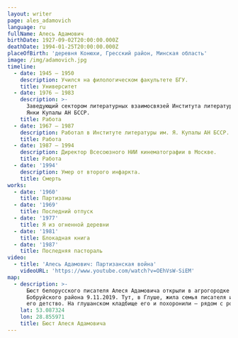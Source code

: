 ```yaml
---
layout: writer
page: ales_adamovich
language: ru
fullName: Алесь Адамович
birthDate: 1927-09-02T20:00:00.000Z
deathDate: 1994-01-25T20:00:00.000Z
placeOfBirth: 'деревня Конюхи, Гресский район, Минская область'
image: /img/adamovich.jpg
timeline:
  - date: 1945 — 1950
    description: Учился на филологическом факультете БГУ.
    title: Университет
  - date: 1976 — 1983
    description: >-
      Заведующий сектором литературных взаимосвязей Института литературы имени
      Янки Купалы АН БССР.
    title: Работа
  - date: 1967 — 1987
    description: Работал в Институте литературы им. Я. Купалы АН БССР.
    title: Работа
  - date: 1987 — 1994
    description: Директор Всесоюзного НИИ кинематографии в Москве.
    title: Работа
  - date: '1994'
    description: Умер от второго инфаркта.
    title: Смерть
works:
  - date: '1960'
    title: Партизаны
  - date: '1969'
    title: Последний отпуск
  - date: '1977'
    title: Я из огненной деревни
  - date: '1981'
    title: Блокадная книга
  - date: '1987'
    title: Последняя пастораль
video:
  - title: 'Алесь Адамович: Партизанская война'
    videoURL: 'https://www.youtube.com/watch?v=OEhVsW-SiEM'
map:
  - description: >-
      Бюст белорусского писателя Алеся Адамовича открыли в агрогородке Глуша
      Бобруйского района 9.11.2019. Тут, в Глуше, жила семья писателя и прошло
      его детство. На глушанском кладбище его и похоронили — рядом с родителями.
    lat: 53.087324
    lon: 28.855971
    title: Бюст Алеся Адамовича
---
```


